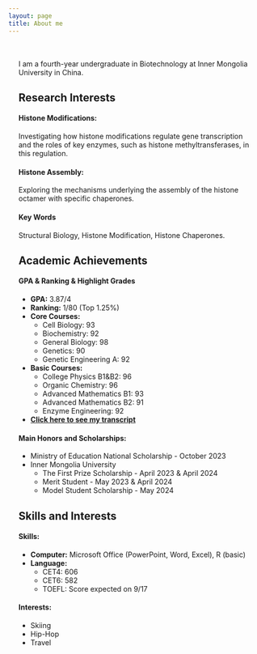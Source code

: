 ```yaml
---
layout: page
title: About me
---
```


<style>
  .container {
    max-width: 800px; 
    margin: auto;
    padding: 20px;
  }
</style>

<div class="container">
 

  I am a fourth-year undergraduate in Biotechnology at Inner Mongolia University in China.

  ## Research Interests

  #### **Histone Modifications:**
  Investigating how histone modifications regulate gene transcription and the roles of key enzymes, such as histone methyltransferases, in this regulation.

  #### **Histone Assembly:**
  Exploring the mechanisms underlying the assembly of the histone octamer with specific chaperones.

  #### Key Words
Structural Biology, Histone Modification, Histone Chaperones.

  ## Academic Achievements

  #### **GPA & Ranking & Highlight Grades**

  - **GPA:** 3.87/4
  - **Ranking:** 1/80 (Top 1.25%)
  - **Core Courses:**
    - Cell Biology: 93
    - Biochemistry: 92
    - General Biology: 98
    - Genetics: 90
    - Genetic Engineering A: 92
  - **Basic Courses:**
    - College Physics B1&B2: 96
    - Organic Chemistry: 96
    - Advanced Mathematics B1: 93
    - Advanced Mathematics B2: 91
    - Enzyme Engineering: 92
  - **[Click here to see my transcript](https://raw.githubusercontent.com/your-username/your-repo/main/assets/Transcript.pdf)**

  #### **Main Honors and Scholarships:**

  - Ministry of Education National Scholarship - October 2023
  - Inner Mongolia University
    - The First Prize Scholarship - April 2023 & April 2024
    - Merit Student - May 2023 & April 2024
    - Model Student Scholarship - May 2024

  ## Skills and Interests

  #### **Skills:**
  - **Computer:** Microsoft Office (PowerPoint, Word, Excel), R (basic)
  - **Language:**
    - CET4: 606
    - CET6: 582
    - TOEFL: Score expected on 9/17

  #### **Interests:**
  - Skiing
  - Hip-Hop
  - Travel
</div>
